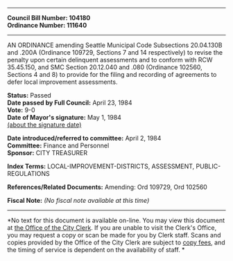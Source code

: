 * * * * *  
  
**Council Bill Number: [](#h0)[](#h2)104180**   
**Ordinance Number: 111640**  
  
* * * * *  
  
AN ORDINANCE amending Seattle Municipal Code Subsections 20.04.130B and .200A (Ordinance 109729, Sections 7 and 14 respectively) to revise the penalty upon certain delinquent assessments and to conform with RCW 35.45.150, and SMC Section 20.12.040 and .080 (Ordinance 102560, Sections 4 and 8) to provide for the filing and recording of agreements to defer local improvement assessments.  
  
**Status:** Passed   
**Date passed by Full Council:** April 23, 1984   
**Vote:** 9-0   
**Date of Mayor's signature:** May 1, 1984   
[(about the signature date)](/~public/approvaldate.htm)   
  
  
**Date introduced/referred to committee:** April 2, 1984   
**Committee:** Finance and Personnel   
**Sponsor:** CITY TREASURER   
  
**Index Terms:** LOCAL-IMPROVEMENT-DISTRICTS, ASSESSMENT, PUBLIC-REGULATIONS  
  
**References/Related Documents:** Amending: Ord 109729, Ord 102560  
  
**Fiscal Note:** *(No fiscal note available at this time)*  
  
* * * * *  
  
*No text for this document is available on-line. You may view this document at [the Office of the City Clerk](http://www.seattle.gov/leg/clerk/contactUs.htm). If you are unable to visit the Clerk's Office, you may request a copy or scan be made for you by Clerk staff. Scans and copies provided by the Office of the City Clerk are subject to [copy fees](http://clerk.seattle.gov/~public/clerkfees.htm), and the timing of service is dependent on the availability of staff. *  
  
  
